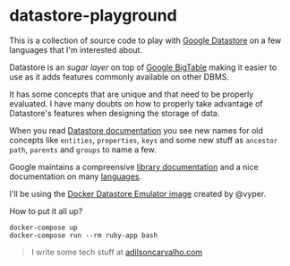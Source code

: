 datastore-playground
====================

This is a collection of source code to play with [Google Datastore][0] on a few languages that I'm interested about.

Datastore is an _sugar layer_ on top of [Google BigTable][1] making it easier to use as it adds features commonly available on other DBMS.

It has some concepts that are unique and that need to be properly evaluated. I have many doubts on how to properly take advantage of Datastore's features when designing the storage of data.

When you read [Datastore documentation][2] you see new names for old concepts like `entities`, `properties`, `keys` and some new stuff as `ancestor path`, `parents` and `groups` to name a few.

Google maintains a compreensive [library documentation][3] and a nice documentation on many [languages][4].

I'll be using the [Docker Datastore Emulator image][5] created by @vyper.

How to put it all up?

    docker-compose up
    docker-compose run --rm ruby-app bash

> I write some tech stuff at [adilsoncarvalho.com][6]

[0]: https://cloud.google.com/datastore/
[1]: https://cloud.google.com/bigtable/
[2]: https://cloud.google.com/datastore/docs/
[3]: https://cloud.google.com/datastore/docs/reference/libraries
[4]: https://googlecloudplatform.github.io
[5]: https://github.com/vyper/docker-gcd-grpc
[6]: https://adilsoncarvalho.com/
